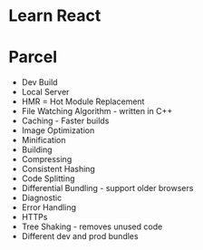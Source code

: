 # Learn React

# Parcel
- Dev Build
- Local Server
- HMR = Hot Module Replacement
- File Watching Algorithm - written in C++
- Caching - Faster builds
- Image Optimization
- Minification
- Building
- Compressing
- Consistent Hashing
- Code Splitting
- Differential Bundling - support older browsers
- Diagnostic
- Error Handling
- HTTPs
- Tree Shaking - removes unused code
- Different dev and prod bundles